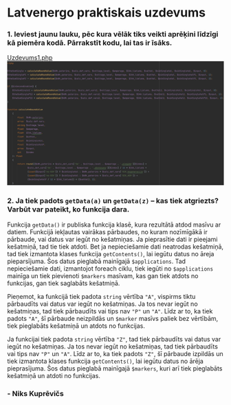 # Latvenergo praktiskais uzdevums

### 1. Ieviest jaunu lauku, pēc kura vēlāk tiks veikti aprēķini līdzīgi kā piemēra kodā. Pārrakstīt kodu, lai tas ir īsāks.

[Uzdevums1.php](./Uzdevums1.php)
![Uzdevums1.png](Uzdevums1.png)

### 2. Ja tiek padots `getData(a)` un `getData(z)` – kas tiek atgriezts? Varbūt var pateikt, ko funkcija dara.

Funkcija `getData()` ir publiska funkcija klasē, kura rezultātā atdod masīvu ar datiem.
Funkcijā iekļautas vairākas pārbaudes, no kuram nozīmīgākā ir pārbaude, vai datus var iegūt no kešatmiņas. Ja pieprasītie dati ir pieejami kešatmiņā, tad tie tiek atdoti.
Bet ja nepieciešamie dati neatrodas kešatmiņā, tad tiek izmantota klases funkcija `getContents()`, lai iegūtu datus no āreja pieparsījuma. Šos datus pieglabā mainīgajā `$applications`.
Tad nepieciešamie dati, izmantojot foreach ciklu, tiek iegūti no `$applications` mainīga un tiek pievienoti `$markers` masīvam, kas gan tiek atdots no funkcijas, gan tiek saglabāts kešatmiņā.

Pieņemot, ka funkcijā tiek padota `string` vērtība `"A"`, vispirms tiktu pārbaudīts vai datus var iegūt no kešatmiņas. Ja tos nevar iegūt no kešatmiņas, tad tiek pārbaudīts vai tips nav `"P"` un `"A"`.
Līdz ar to, ka tiek padots `"A"`, šī pārbaude neizpildās un `$marker` masīvs paliek bez vērtībām, tiek pieglabāts kešatmiņā un atdots no funkcijas.

Ja funkcijai tiek padota `string` vērtība `"Z"`, tad tiek pārbaudīts vai datus var iegūt no kešatmiņas. Ja tos nevar iegūt no kešatmiņas, tad tiek pārbaudīts vai tips nav `"P"` un `"A"`.
Līdz ar to, ka tiek padots `"Z"`, šī pārbaude izpildās un tiek izmantota klases funkcija `getContents()`, lai iegūtu datus no ārēja pieprasījuma. Šos datus pieglabā mainīgajā `$markers`,
kuri arī tiek pieglabāts kešatmiņā un atdoti no funkcijas.

### - Niks Kuprēvičs
